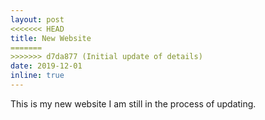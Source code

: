 ```yaml
---
layout: post
<<<<<<< HEAD
title: New Website
=======
>>>>>>> d7da877 (Initial update of details)
date: 2019-12-01
inline: true
---
```


This is my new website I am still in the process of updating.
